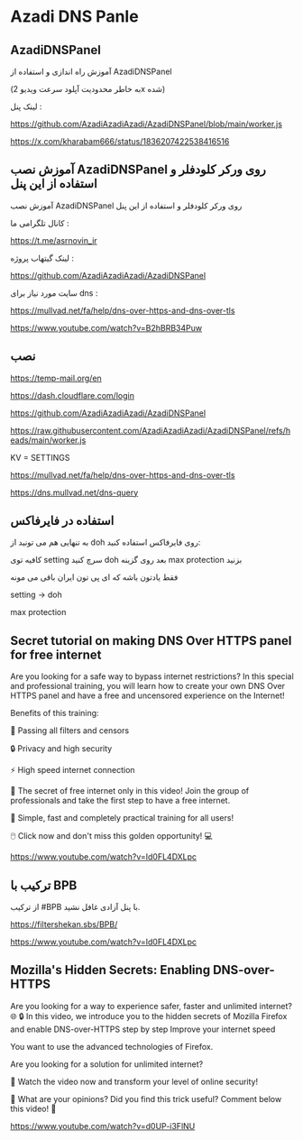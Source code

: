 # Azadi DNS Panle

## AzadiDNSPanel

آموزش راه اندازی و استفاده از AzadiDNSPanel

(به خاطر محدودیت آپلود سرعت ویدیو 2x شده)

لینک پنل : 

https://github.com/AzadiAzadiAzadi/AzadiDNSPanel/blob/main/worker.js

https://x.com/kharabam666/status/1836207422538416516


##  آموزش نصب AzadiDNSPanel روی ورکر کلودفلر و استفاده از این پنل 

آموزش نصب AzadiDNSPanel روی ورکر کلودفلر و استفاده از این پنل

کانال تلگرامی ما :

https://t.me/asrnovin_ir

لینک گیتهاب پروژه :

https://github.com/AzadiAzadiAzadi/AzadiDNSPanel

سایت مورد نیاز برای dns :

https://mullvad.net/fa/help/dns-over-https-and-dns-over-tls

https://www.youtube.com/watch?v=B2hBRB34Puw


## نصب

https://temp-mail.org/en

https://dash.cloudflare.com/login

https://github.com/AzadiAzadiAzadi/AzadiDNSPanel

https://raw.githubusercontent.com/AzadiAzadiAzadi/AzadiDNSPanel/refs/heads/main/worker.js

KV = SETTINGS

https://mullvad.net/fa/help/dns-over-https-and-dns-over-tls

https://dns.mullvad.net/dns-query


## استفاده در فایرفاکس

به تنهایی هم می تونید از doh روی فایرفاکس استفاده کنید:

کافیه توی setting 
سرچ کنید doh
بعد روی گزینه max protection
بزنید

فقط یادتون باشه که ای پی تون ایران باقی می مونه

setting -> doh

max protection


##  Secret tutorial on making DNS Over HTTPS panel for free internet 


Are you looking for a safe way to bypass internet restrictions? 
In this special and professional training, you will learn how to create your own DNS Over HTTPS panel and have a free and uncensored experience on the Internet!


Benefits of this training:

    
🌟 Passing all filters and censors
    
🔒 Privacy and high security
    
⚡ High speed internet connection


🎯 The secret of free internet only in this video! 
Join the group of professionals and take the first step to have a free internet.


📌 Simple, fast and completely practical training for all users!

🖱️ Click now and don't miss this golden opportunity! 
💻

https://www.youtube.com/watch?v=Id0FL4DXLpc


## ترکیب با BPB

از ترکیب #BPB با پنل آزادی غافل نشید.

https://filtershekan.sbs/BPB/

https://www.youtube.com/watch?v=Id0FL4DXLpc


##  Mozilla's Hidden Secrets: Enabling DNS-over-HTTPS 

Are you looking for a way to experience safer, faster and unlimited internet? 
🌐 🔒 In this video, we introduce you to the hidden secrets of Mozilla Firefox and enable DNS-over-HTTPS step by step Improve your internet speed
    
You want to use the advanced technologies of Firefox.
    
Are you looking for a solution for unlimited internet?


👀 Watch the video now and transform your level of online security!


📢 What are your opinions? 
Did you find this trick useful? 
Comment below this video! 
💬

https://www.youtube.com/watch?v=d0UP-i3FlNU